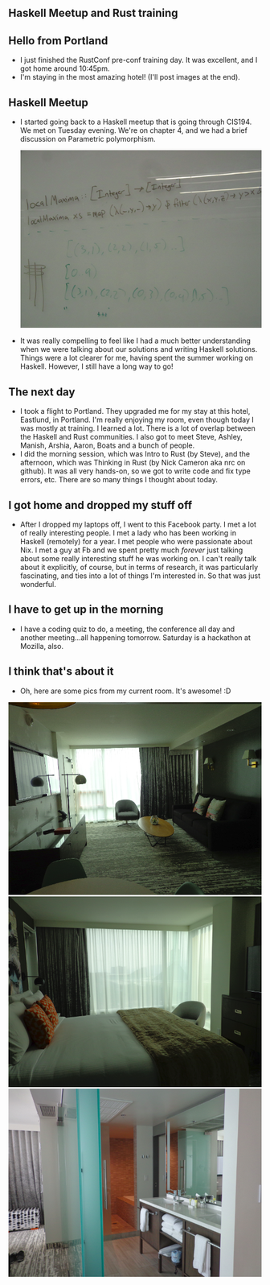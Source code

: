 ## Haskell Meetup and Rust training

## Hello from Portland
- I just finished the RustConf pre-conf training day. It was excellent, and I got home around 10:45pm.
- I'm staying in the most amazing hotel! (I'll post images at the end).

## Haskell Meetup
- I started going back to a Haskell meetup that is going through CIS194. We met on Tuesday evening.
  We're on chapter 4, and we had a brief discussion on Parametric polymorphism. 

  <img src="/images/rustconftrain18/hasky1.png" width="500">
  
- It was really compelling to feel like I had a much better understanding when we were talking about
  our solutions and writing Haskell solutions. Things were a lot clearer for me, having spent the summer
  working on Haskell. However, I still have a long way to go!
  
## The next day
- I took a flight to Portland. They upgraded me for my stay at this hotel, Eastlund, in Portland.
  I'm really enjoying my room, even though today I was mostly at training. I learned a lot. There
  is a lot of overlap between the Haskell and Rust communities. I also got to meet Steve, Ashley,
  Manish, Arshia, Aaron, Boats and a bunch of people. 
- I did the morning session, which was Intro to Rust (by Steve), and the afternoon, 
  which was Thinking in Rust (by Nick Cameron aka nrc on github).
  It was all very hands-on, so we got to write code and fix type errors, etc. There are so many things
  I thought about today. 
  
## I got home and dropped my stuff off
- After I dropped my laptops off, I went to this Facebook party. I met a lot of really interesting people.
  I met a lady who has been working in Haskell (remotely) for a year. I met people who were passionate about
  Nix. I met a guy at Fb and we spent pretty much *forever* just talking about
  some really interesting stuff he was working on. I can't really talk about it explicitly, of course, but
  in terms of research, it was particularly fascinating, and ties into a lot of things I'm interested in.
  So that was just wonderful.
  
## I have to get up in the morning
 - I have a coding quiz to do, a meeting, the conference all day and another meeting...all happening tomorrow.
   Saturday is a hackathon at Mozilla, also. 
   
## I think that's about it
 - Oh, here are some pics from my current room. It's awesome! :D
 
 <img src="/images/rustconftrain18/1.png" width="600">
 
 <img src="/images/rustconftrain18/3.png" width="600">
 
 <img src="/images/rustconftrain18/4.png" width="600">
 
